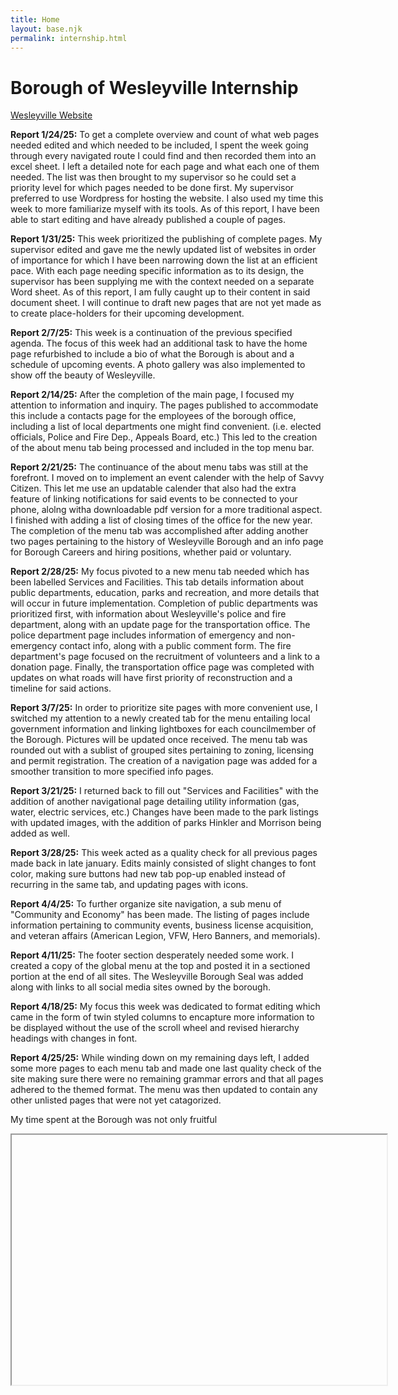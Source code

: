```yaml
---
title: Home
layout: base.njk
permalink: internship.html
---
```

# Borough of Wesleyville Internship

<p class="textBorder">
<a href="https://www.wesleyville.gov">Wesleyville Website</a>
</p>

<p class=" textBorder">
<b>Report 1/24/25:</b> To get a complete overview and count of what web pages needed edited and which needed to be included, 
I spent the week going through every navigated route I could find and then recorded them into an excel sheet. 
I left a detailed note for each page and what each one of them needed. The list was then brought to my supervisor so he could set a priority level for which pages needed to be done first. 
My supervisor preferred to use Wordpress for hosting the website. 
I also used my time this week to more familiarize myself with its tools. As of this report, I have been able to start editing and have already published a couple of pages.
</p>

<p class="textBorder">
<b>Report 1/31/25:</b> This week prioritized the publishing of complete pages. 
My supervisor edited and gave me the newly updated list of websites in order of importance for which I have been narrowing down the list at an efficient pace. 
With each page needing specific information as to its design, the supervisor has been supplying me with the context needed on a separate Word sheet. 
As of this report, I am fully caught up to their content in said document sheet. I will continue to draft new pages that are not yet made as to create place-holders for their upcoming development.
</p>

<p class="textBorder">
<b>Report 2/7/25:</b> This week is a continuation of the previous specified agenda. 
The focus of this week had an additional task to have the home page refurbished to include a bio of what the Borough is about and a schedule of upcoming events. A photo gallery was also implemented to show off the beauty of Wesleyville. 
</p>

<p class="textBorder">
<b>Report 2/14/25:</b> After the completion of the main page, I focused my attention to information and inquiry. The pages published to accommodate this include a contacts page for the employees of the borough office, including a list of local departments one might find convenient. 
(i.e. elected officials, Police and Fire Dep., Appeals Board, etc.) This led to the creation of the about menu tab being processed and included in the top menu bar.
</p>

<p class="textBorder">
<b>Report 2/21/25:</b> The continuance of the about menu tabs was still at the forefront. I moved on to implement an event calender with the help of Savvy Citizen. 
This let me use an updatable calender that also had the extra feature of linking notifications for said events to be connected to your phone, alolng witha downloadable pdf version for a more traditional aspect. 
I finished with adding a list of closing times of the office for the new year.
The completion of the menu tab was accomplished after adding another two pages pertaining to the history of Wesleyville Borough and an info page for Borough Careers and hiring positions, whether paid or voluntary.
</p>

<p class="textBorder">
<b>Report 2/28/25:</b> My focus pivoted to a new menu tab needed which has been labelled Services and Facilities. This tab details information about public departments, education, parks and recreation, and more details that will occur in future implementation. 
Completion of public departments was prioritized first, with information about Wesleyville's police and fire department, along with an update page for the transportation office. 
The police department page includes information of emergency and non-emergency contact info, along with a public comment form. The fire department's page focused on the recruitment of volunteers and a link to a donation page. 
Finally, the transportation office page was completed with updates on what roads will have first priority of reconstruction and a timeline for said actions. 
</p>

<p class="textBorder">
<b>Report 3/7/25:</b> In order to prioritize site pages with more convenient use, I switched my attention to a newly created tab for the menu entailing local government information and linking lightboxes for each councilmember of the Borough. Pictures will be updated once received. 
The menu tab was rounded out with a sublist of grouped sites pertaining to zoning, licensing and permit registration. 
The creation of a navigation page was added for a smoother transition to more specified info pages. 

</p>

<p class="textBorder">
<b>Report 3/21/25:</b> I returned back to fill out "Services and Facilities" with the addition of another navigational page detailing utility information (gas, water, electric services, etc.) 
Changes have been made to the park listings with updated images, with the addition of parks Hinkler and Morrison being added as well.
</p>

<p class="textBorder">
<b>Report 3/28/25:</b> This week acted as a quality check for all previous pages made back in late january. 
Edits mainly consisted of slight changes to font color, making sure buttons had new tab pop-up enabled instead of recurring in the same tab, and updating pages with icons.
</p>
<p class="textBorder">
<b>Report 4/4/25:</b> To further organize site navigation, a sub menu of "Community and Economy" has been made. 
The listing of pages include information pertaining to community events, business license acquisition, and veteran affairs (American Legion, VFW, Hero Banners, and memorials).
</p>
<p class="textBorder">
<b>Report 4/11/25:</b> The footer section desperately needed some work. I created a copy of the global menu at the top and posted it in a sectioned portion at the end of all sites. The Wesleyville Borough Seal was added along with links to all social media sites owned by the borough. 
</p>
<p class="textBorder">
<b>Report 4/18/25:</b> My focus this week was dedicated to format editing which came in the form of twin styled columns to encapture more information to be displayed without the use of the scroll wheel and revised hierarchy headings with changes in font. 
</p>
<p class="textBorder">
<b>Report 4/25/25:</b> While winding down on my remaining days left, I added some more pages to each menu tab and made one last quality check of the site making sure there were no remaining grammar errors and that all pages adhered to the themed format. 
The menu was then updated to contain any other unlisted pages that were not yet catagorized.
</p>

<p class="textBorder">
My time spent at the Borough was not only fruitful 
</p>

<iframe src="C:\Users\cal16\Github\Sandbox\3D\_src\img\Weselyville.html"
        width="600" height="400"></iframe>




